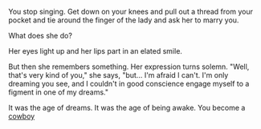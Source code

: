 You stop singing. Get down on your knees and pull out a thread from your pocket and tie
around the finger of the lady and ask her to marry you.

What does she do?

Her eyes light up and her lips part in an elated smile.

But then she remembers something.  Her expression turns solemn. "Well, that's very kind
of you," she says, "but... I'm afraid I can't.  I'm only dreaming you see, and I couldn't
in good conscience engage myself to a figment in one of my dreams."

It was the age of dreams. It was the age of being awake. You become a [cowboy](../../../cowboy/cowboy.md)

